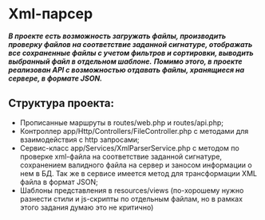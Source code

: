 # **Xml-парсер**

**_В проекте есть возможность загружать файлы, производить проверку файлов на соответствие заданной сигнатуре, отображать все сохраненные файлы с учетом фильтров и сортировки, выводить выбранный файл в отдельном шаблоне._**
**_Помимо этого, в проекте реализован API с возможностью отдавать файлы, хранящиеся на сервере, в формате JSON._**

## Структура проекта:

* Прописанные маршруты в routes/web.php и routes/api.php;
* Контроллер app/Http/Controllers/FileController.php с методами для взаимодействия с http запросами;
* Сервис-класс app/Services/XmlParserService.php с методом по проверке xml-файла на соответствие заданной сигнатуре, сохранением валидного файла на сервер и заносом информации о нем в БД. Так же в сервисе имеется метод для трансформации XML файла в формат JSON;
* Шаблоны представления в resources/views (по-хорошему нужно разнести стили и js-скрипты по отдельным файлам, но в рамках этого задания думаю это не критично)


